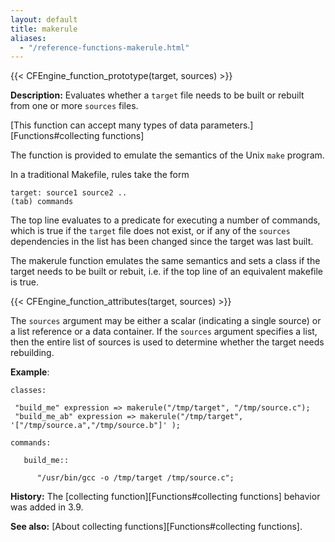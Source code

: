 ```yaml
---
layout: default
title: makerule
aliases:
  - "/reference-functions-makerule.html"
---
```


{{< CFEngine_function_prototype(target, sources) >}}

**Description:** Evaluates whether a `target` file needs to be built or
rebuilt from one or more `sources` files.

[This function can accept many types of data parameters.][Functions#collecting functions]

The function is provided to emulate the semantics of the Unix `make` program.

In a traditional Makefile, rules take the form

```
target: source1 source2 ..
(tab) commands
```

The top line evaluates to a predicate for executing a number of commands, which is true
if the `target` file does not exist, or if any of the `sources` dependencies
in the list has been changed since the target was last built.

The makerule function emulates the same semantics and sets a class if
the target needs to be built or rebuit, i.e. if the top line of an
equivalent makefile is true.

{{< CFEngine_function_attributes(target, sources) >}}

The `sources` argument may be either a scalar (indicating a single
source) or a list reference or a data container. If the `sources`
argument specifies a list, then the entire list of sources is used to
determine whether the target needs rebuilding.

**Example**:

```cf3 {skip TODO}
classes:

 "build_me" expression => makerule("/tmp/target", "/tmp/source.c");
 "build_me_ab" expression => makerule("/tmp/target", '["/tmp/source.a","/tmp/source.b"]' );

commands:

   build_me::

      "/usr/bin/gcc -o /tmp/target /tmp/source.c";
```

**History:** The [collecting function][Functions#collecting functions] behavior was added in 3.9.

**See also:** [About collecting functions][Functions#collecting functions].
